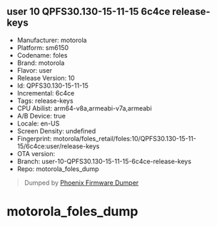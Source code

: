 ## user 10 QPFS30.130-15-11-15 6c4ce release-keys
- Manufacturer: motorola
- Platform: sm6150
- Codename: foles
- Brand: motorola
- Flavor: user
- Release Version: 10
- Id: QPFS30.130-15-11-15
- Incremental: 6c4ce
- Tags: release-keys
- CPU Abilist: arm64-v8a,armeabi-v7a,armeabi
- A/B Device: true
- Locale: en-US
- Screen Density: undefined
- Fingerprint: motorola/foles_retail/foles:10/QPFS30.130-15-11-15/6c4ce:user/release-keys
- OTA version: 
- Branch: user-10-QPFS30.130-15-11-15-6c4ce-release-keys
- Repo: motorola_foles_dump


>Dumped by [Phoenix Firmware Dumper](https://github.com/DroidDumps/phoenix_firmware_dumper)
# motorola_foles_dump
